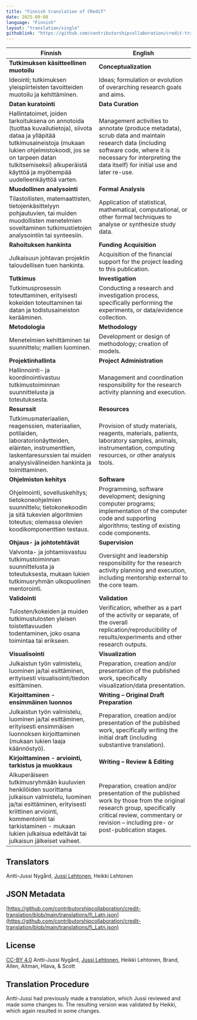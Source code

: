 ```yaml
---
title: "Finnish translation of CRediT"
date: 2025-09-08
language: "Finnish"
layout: "translation/single"
githublink: "https://github.com/contributorshipcollaboration/credit-translation/blob/main/translations/fi_Latn.json"
---
```


| Finnish | English |
| --- | --- |
| **Tutkimuksen käsitteellinen muotoilu** | **Conceptualization** |
| Ideointi; tutkimuksen yleispiirteisten tavoitteiden muotoilu ja kehittäminen. | Ideas; formulation or evolution of overarching research goals and aims. |
| **Datan kuratointi** | **Data Curation** |
| Hallintatoimet, joiden tarkoituksena on annotoida (tuottaa kuvailutietoja), siivota dataa ja ylläpitää tutkimusaineistoja (mukaan lukien ohjelmistokoodi, jos se on tarpeen datan tulkitsemiseksi) alkuperäistä käyttöä ja myöhempää uudelleenkäyttöä varten. | Management activities to annotate (produce metadata), scrub data and maintain research data (including software code, where it is necessary for interpreting the data itself) for initial use and later re-use. |
| **Muodollinen analysointi** | **Formal Analysis** |
| Tilastollisten, matemaattisten, tietojenkäsittelyyn pohjautuvien, tai muiden muodollisten menetelmien soveltaminen tutkimustietojen analysointiin tai synteesiin. | Application of statistical, mathematical, computational, or other formal techniques to analyse or synthesize study data. |
| **Rahoituksen hankinta** | **Funding Acquisition** |
| Julkaisuun johtavan projektin taloudellisen tuen hankinta. | Acquisition of the financial support for the project leading to this publication. |
| **Tutkimus** | **Investigation** |
| Tutkimusprosessin toteuttaminen, erityisesti kokeiden toteuttaminen tai datan ja todistusaineiston kerääminen. | Conducting a research and investigation process, specifically performing the experiments, or data/evidence collection. |
| **Metodologia** | **Methodology** |
| Menetelmien kehittäminen tai suunnittelu; mallien luominen. | Development or design of methodology; creation of models. |
| **Projektinhallinta** | **Project Administration** |
| Hallinnointi- ja koordinointivastuu tutkimustoiminnan suunnittelusta ja toteutuksesta. | Management and coordination responsibility for the research activity planning and execution. |
| **Resurssit** | **Resources** |
| Tutkimusmateriaalien, reagenssien, materiaalien, potilaiden, laboratorionäytteiden, eläinten, instrumenttien, laskentaresurssien tai muiden analyysivälineiden hankinta ja toimittaminen. | Provision of study materials, reagents, materials, patients, laboratory samples, animals, instrumentation, computing resources, or other analysis tools. |
| **Ohjelmiston kehitys** | **Software** |
| Ohjelmointi, sovelluskehitys; tietokoneohjelmien suunnittelu; tietokonekoodin ja sitä tukevien algoritmien toteutus; olemassa olevien koodikomponenttien testaus. | Programming, software development; designing computer programs; implementation of the computer code and supporting algorithms; testing of existing code components. |
| **Ohjaus- ja johtotehtävät** | **Supervision** |
| Valvonta- ja johtamisvastuu tutkimustoiminnan suunnittelusta ja toteutuksesta, mukaan lukien tutkimusryhmän ulkopuolinen mentorointi. | Oversight and leadership responsibility for the research activity planning and execution, including mentorship external to the core team. |
| **Validointi** | **Validation** |
| Tulosten/kokeiden ja muiden tutkimustulosten yleisen toistettavuuden todentaminen, joko osana toimintaa tai erikseen. | Verification, whether as a part of the activity or separate, of the overall replication/reproducibility of results/experiments and other research outputs. |
| **Visualisointi** | **Visualization** |
| Julkaistun työn valmistelu, luominen ja/tai esittäminen, erityisesti visualisointi/tiedon esittäminen. | Preparation, creation and/or presentation of the published work, specifically visualization/data presentation. |
| **Kirjoittaminen - ensimmäinen luonnos** | **Writing – Original Draft Preparation** |
| Julkaistun työn valmistelu, luominen ja/tai esittäminen, erityisesti ensimmäisen luonnoksen kirjoittaminen (mukaan lukien laaja käännöstyö). | Preparation, creation and/or presentation of the published work, specifically writing the initial draft (including substantive translation). |
| **Kirjoittaminen - arviointi, tarkistus ja muokkaus** | **Writing – Review & Editing** |
| Alkuperäiseen tutkimusryhmään kuuluvien henkilöiden suorittama julkaisun valmistelu, luominen ja/tai esittäminen, erityisesti kriittinen arviointi, kommentointi tai tarkistaminen - mukaan lukien julkaisua edeltävät tai julkaisun jälkeiset vaiheet. | Preparation, creation and/or presentation of the published work by those from the original research group, specifically critical review, commentary or revision – including pre- or post-publication stages. |

## Translators

Antti-Jussi  Nygård, [Jussi  Lehtonen](https://orcid.org/0000-0001-5260-1041), Heikki  Lehtonen

## JSON Metadata

[https://github.com/contributorshipcollaboration/credit-translation/blob/main/translations/fi_Latn.json](https://github.com/contributorshipcollaboration/credit-translation/blob/main/translations/fi_Latn.json)

## License

[CC-BY 4.0](https://creativecommons.org/licenses/by/4.0/) Antti-Jussi  Nygård, [Jussi  Lehtonen](https://orcid.org/0000-0001-5260-1041), Heikki  Lehtonen, Brand, Allen, Altman, Hlava, & Scott

## Translation Procedure

Antti-Jussi had previously made a translation, which Jussi reviewed and made some changes to. The resulting version was validated by Heikki, which again resulted in some changes.